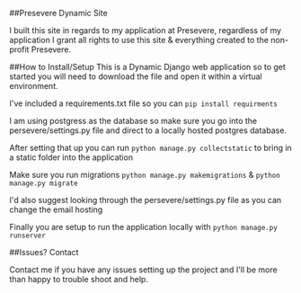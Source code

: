 ##Presevere Dynamic Site

I built this site in regards to my application at Presevere, regardless of my application I grant all rights to use this site & everything created to the non-profit Presevere.

##How to Install/Setup
This is a Dynamic Django web application so to get started you will need to download the file and open it within a virtual environment.

I've included a requirements.txt file so you can ``pip install requirments``

I am using postgress as the database so make sure you go into the persevere/settings.py file and direct to a locally hosted postgres database.

After setting that up you can run ``python manage.py collectstatic`` to bring in a static folder into the application

Make sure you run migrations ``python manage.py makemigrations`` & ``python manage.py migrate``

I'd also suggest looking through the persevere/settings.py file as you can change the email hosting

Finally you are setup to run the application locally with ``python manage.py runserver``

##Issues? Contact

Contact me if you have any issues setting up the project and I'll be more than happy to trouble shoot and help.